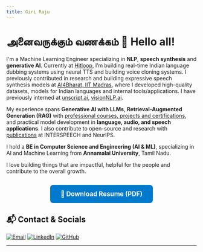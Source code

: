 ```yaml
---
title: Giri Raju
---
```


# அனைவருக்கும் வணக்கம் 🙏 Hello all! 


I'm a Machine Learning Engineer specializing in  **NLP**, **speech synthesis** and **generative AI**. Currently at [Hitloop](https://hitloop.com), I’m building real-time Indian language dubbing systems using neural TTS and building voice cloning systems. I previously contributed in research and building expressive speech synthesis models at [AI4Bharat, IIT Madras](https://ai4bharat.iitm.ac.in), where I developed high-quality datasets, models for Indian languages and internal tools/applications. I have previously interned at [unscript.ai](https://www.unscript.ai), [visionNLP.ai](https://www.visionnlp.com).

My experience spans **Generative AI with LLMs**, **Retrieval-Augmented Generation (RAG)** with [professional courses, projects and certifications](./certifications), and practical model development in **language, audio, and speech applications**. I also contribute to open-source and research with [publications](./publications) at INTERSPEECH and NeurIPS.

I hold a **BE in Computer Science and Engineering (AI & ML)**, specializing in AI and Machine Learning from **Annamalai University**, Tamil Nadu. 

I love building things that are impactful, helpful for the people and contribute to the overall growth. 

<div style="display: flex; justify-content: center; margin: 2em 0;">
  <a href="/assets/Giri_Raju_CV.pdf" 
     style="background-color: #007ACC; color: white; font-size: 1.2em; font-weight: bold; padding: 14px 28px; border-radius: 8px; text-decoration: none;">
    📄 Download Resume (PDF)
  </a>
</div>

<!-- ---

## 🛠️ Skills
- **Technologies**: Generative AI, Speech Synthesis, Large Language Models (LLMs), Natural Language Processing (NLP), Retrieval-Augmented Generation (RAG), Audio Processing, Computer Vision, Data Science
- **Languages**: Python, Bash, SQL,  C++ (Intermediate)
- **Frameworks**: PyTorch, TensorFlow, Hugging Face  
- **Tools**: LangChain, Gradio, Streamlit, Git  
- **Infra & Platforms**: Amazon Web Services (EC2, S3, SageMaker), Google Cloud Platform ( Basic Proficiency), Linux, Docker, NVIDIA GPUs  
- **Python Packages**: HuggingFace (Datasets, Transformers), Librosa, Matplotlib, NLTK, NumPy, OpenCV, Pandas, PyTorch, SciPy, Seaborn, TensorFlow, Tkinter, audio processing libraries.			
- **Databases & Vector DBs**: MySQL, PostgreSQL, Pinecone, Chroma

---

## 💼 Work Experience

**🔹 Hitloop (Nov 2024 – Present)**  
Bulding real-time dubbing platform with neural TTS and voice cloning models for Indian languages.

**🔹 AI4Bharat, IIT Madras (Oct 2022 – Oct 2024)**  
Led and contributed to expressive speech synthesis efforts for Indian languages; built TTS datasets and models for Indian langauages.

---

## 📚 Publications

- **End-to-End Indian Language Dubbing with Zero-Shot Speaker Preservation** - INTERSPEECH 2025
- **Rasa: Building Expressive Speech Synthesis Systems for Indian Languages in Low-resource Settings** – INTERSPEECH 2024  
- **Enhancing Out-of-Distribution Performance of Indian TTS Systems for Practical Applications** – INTERSPEECH 2024  
- **IndicVoices-R: Unlocking a Massive Multilingual Multi-speaker Speech Corpus for Scaling Indian TTS** – NeurIPS 2024  

---

## 🚀 Projects

- [📈 Stock Prediction (NLP + LSTM)](https://github.com/GiriRaju45/Numerical-and-sentimental-analysis-for-stock-price-prediction---GRIP)  
- [🔌 Product Classifier](https://github.com/GiriRaju45/parspec-project)  
- [🤖 ML Interview Chatbot](https://github.com/GiriRaju45/ML_Interview_Chatbot-VisionNLP)

--- -->

## 📬 Contact & Socials
<!-- 
- 📧 Email: [girirajur023@gmail.com](mailto:girirajur023@gmail.com)
- 💼 [LinkedIn](https://www.linkedin.com/in/giri-raju-787854200/)
- 🧑‍💻 [GitHub](https://github.com/GiriRaju45)
- 📱 Mobile: +91 9159391060 -->

[![Email](https://img.shields.io/badge/email-%234285F4?style=for-the-badge&logo=gmail&logoColor=white)](mailto:girirajur023@gmail.com)
[![LinkedIn](https://img.shields.io/badge/linkedin-%230077B5?style=for-the-badge&logo=linkedin&logoColor=white)](https://www.linkedin.com/in/giri-raju-787854200/)
[![GitHub](https://img.shields.io/badge/github-%2312100E?style=for-the-badge&logo=github&logoColor=white)](https://github.com/GiriRaju45)


---
<!-- _This portfolio is built with [Jekyll](https://jekyllrb.com/) + Cayman, and hosted on [GitHub Pages](https://pages.github.com/)._ -->
